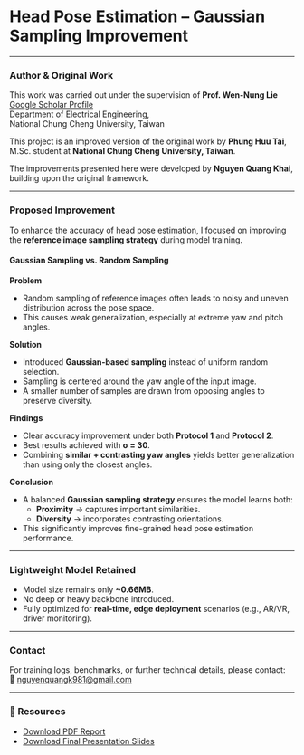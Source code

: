 # Head Pose Estimation – Gaussian Sampling Improvement

---

### Author & Original Work

This work was carried out under the supervision of **Prof. Wen-Nung Lie**  
[Google Scholar Profile](https://scholar.google.com.my/citations?user=Lv6q7ioAAAAJ&hl=en)  
Department of Electrical Engineering,  
National Chung Cheng University, Taiwan  

This project is an improved version of the original work by **Phung Huu Tai**, M.Sc. student at **National Chung Cheng University, Taiwan**.  

The improvements presented here were developed by **Nguyen Quang Khai**, building upon the original framework.  

---

### Proposed Improvement

To enhance the accuracy of head pose estimation, I focused on improving the **reference image sampling strategy** during model training.  

#### Gaussian Sampling vs. Random Sampling  

**Problem**  
- Random sampling of reference images often leads to noisy and uneven distribution across the pose space.  
- This causes weak generalization, especially at extreme yaw and pitch angles.  

**Solution**  
- Introduced **Gaussian-based sampling** instead of uniform random selection.  
- Sampling is centered around the yaw angle of the input image.  
- A smaller number of samples are drawn from opposing angles to preserve diversity.  

**Findings**  
- Clear accuracy improvement under both **Protocol 1** and **Protocol 2**.  
- Best results achieved with **σ = 30**.  
- Combining **similar + contrasting yaw angles** yields better generalization than using only the closest angles.  

**Conclusion**  
- A balanced **Gaussian sampling strategy** ensures the model learns both:  
  - **Proximity** → captures important similarities.  
  - **Diversity** → incorporates contrasting orientations.  
- This significantly improves fine-grained head pose estimation performance.  

---

### Lightweight Model Retained  

- Model size remains only **~0.66MB**.  
- No deep or heavy backbone introduced.  
- Fully optimized for **real-time, edge deployment** scenarios (e.g., AR/VR, driver monitoring).  

---

### Contact  

For training logs, benchmarks, or further technical details, please contact:  
📩 [nguyenquangk981@gmail.com](mailto:nguyenquangk981@gmail.com)  

---

### 📎 Resources  

- [Download PDF Report](documents/Internship_Khai_Slide.pdf)  
- [Download Final Presentation Slides](documents/Final_Report.pdf)  
